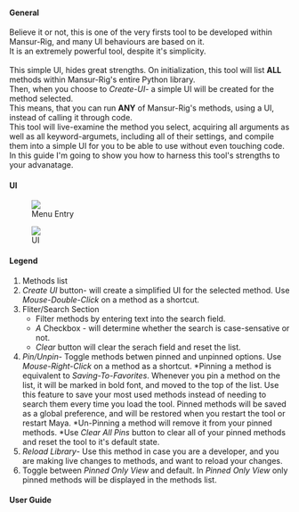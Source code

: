 #### General
Believe it or not, this is one of the very firsts tool to be developed within Mansur-Rig, and many UI behaviours are based on it.  
It is an extremely powerful tool, despite it's simplicity.  
<br>
This simple UI, hides great strengths.
On initialization, this tool will list **ALL** methods within Mansur-Rig's entire Python library.  
Then, when you choose to *Create-UI*- a simple UI will be created for the method selected.  
This means, that you can run **ANY** of Mansur-Rig's methods, using a UI, instead of calling it through code.  
This tool will live-examine the method you select, acquiring all arguments as well as all keyword-argumets, including all of their settings, and compile them into a simple UI for you to be able to use without even touching code.  
In this guide I'm going to show you how to harness this tool's strengths to your advanatage.  

#### UI
<figure>
  <img src="../userGuidesImages/dynUI/dynUIMenu.png"/>
  <figcaption>Menu Entry</figcaption>
</figure>

<figure>
  <img src="../userGuidesImages/dynUI/UI.png"/>
  <figcaption>UI</figcaption>
</figure>

#### Legend
1. Methods list
2. *Create UI* button- will create a simplified UI for the selected method. Use *Mouse-Double-Click* on a method as a shortcut.
3. Fliter/Search Section
	* Filter methods by entering text into the search field.
	* *A* Checkbox - will determine whether the search is case-sensative or not.
	* *Clear* button will clear the serach field and reset the list.
4. *Pin/Unpin*- Toggle methods betwen pinned and unpinned options. Use *Mouse-Right-Click* on a method as a shortcut.
	*Pinning a method is equivalent to *Saving-To-Favorites*. Whenever you pin a method on the list, it will be marked in bold font, and moved to the top of the list. Use this feature to save your most used methods instead of needing to search them every time you load the tool. Pinned methods will be saved as a global preference, and will be restored when you restart the tool or restart Maya.
	*Un-Pinning a method will remove it from your pinned methods.
	*Use *Clear All Pins* button to clear all of your pinned methods and reset the tool to it's default state.
5. *Reload Library*- Use this method in case you are a developer, and you are making live changes to methods, and want to reload your changes.
6. Toggle between *Pinned Only View* and default. In *Pinned Only View* only pinned methods will be displayed in the methods list.

#### User Guide